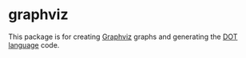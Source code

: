 # graphviz

This package is for creating [Graphviz](https://www.graphviz.org) graphs and
generating the [DOT language](https://graphviz.gitlab.io/_pages/pdf/dotguide.pdf) code.
